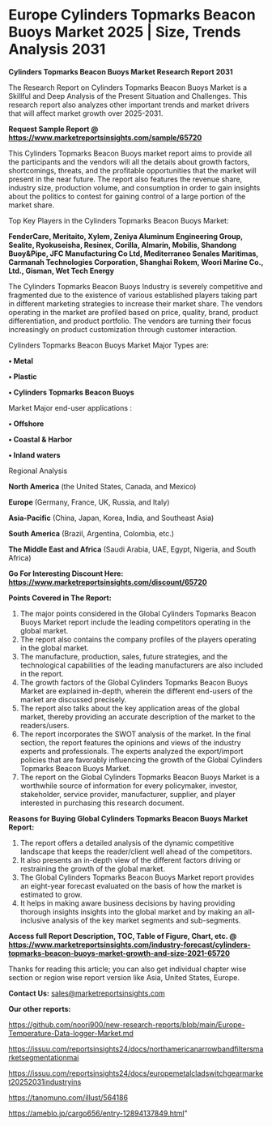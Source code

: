 # Europe Cylinders Topmarks Beacon Buoys Market 2025 | Size, Trends Analysis 2031

<strong>Cylinders Topmarks Beacon Buoys Market Research Report 2031</strong>

The Research Report on Cylinders Topmarks Beacon Buoys Market is a Skillful and Deep Analysis of the Present Situation and Challenges. This research report also analyzes other important trends and market drivers that will affect market growth over 2025-2031.

<strong>Request Sample Report @ <a href=https://www.marketreportsinsights.com/sample/65720>https://www.marketreportsinsights.com/sample/65720</a></strong>

This Cylinders Topmarks Beacon Buoys market report aims to provide all the participants and the vendors will all the details about growth factors, shortcomings, threats, and the profitable opportunities that the market will present in the near future. The report also features the revenue share, industry size, production volume, and consumption in order to gain insights about the politics to contest for gaining control of a large portion of the market share.

Top Key Players in the Cylinders Topmarks Beacon Buoys Market:

<strong>FenderCare, Meritaito, Xylem, Zeniya Aluminum Engineering Group, Sealite, Ryokuseisha, Resinex, Corilla, Almarin, Mobilis, Shandong Buoy&Pipe, JFC Manufacturing Co Ltd, Mediterraneo Senales Maritimas, Carmanah Technologies Corporation, Shanghai Rokem, Woori Marine Co., Ltd., Gisman, Wet Tech Energy</strong>

The Cylinders Topmarks Beacon Buoys Industry is severely competitive and fragmented due to the existence of various established players taking part in different marketing strategies to increase their market share. The vendors operating in the market are profiled based on price, quality, brand, product differentiation, and product portfolio. The vendors are turning their focus increasingly on product customization through customer interaction.

Cylinders Topmarks Beacon Buoys Market Major Types are:

<strong>• Metal

• Plastic

• Cylinders Topmarks Beacon Buoys</strong>

Market Major end-user applications :

<strong>• Offshore

• Coastal & Harbor

• Inland waters</strong>

Regional Analysis

</u><strong><b>North America</b></strong> (the United States, Canada, and Mexico)

<strong><b>Europe </b></strong>(Germany, France, UK, Russia, and Italy)

<strong><b>Asia-Pacific</b></strong> (China, Japan, Korea, India, and Southeast Asia)

<strong><b>South America</b></strong> (Brazil, Argentina, Colombia, etc.)

<strong><b>The Middle East and Africa</b></strong> (Saudi Arabia, UAE, Egypt, Nigeria, and South Africa)

<strong>Go For Interesting Discount Here: <a href=https://www.marketreportsinsights.com/discount/65720>https://www.marketreportsinsights.com/discount/65720</a></strong>

<strong>Points Covered in The Report:</strong>
<ol>
  <li>The major points considered in the Global Cylinders Topmarks Beacon Buoys Market report include the leading competitors operating in the global market.</li>
  <li>The report also contains the company profiles of the players operating in the global market.</li>
  <li>The manufacture, production, sales, future strategies, and the technological capabilities of the leading manufacturers are also included in the report.</li>
  <li>The growth factors of the Global Cylinders Topmarks Beacon Buoys Market are explained in-depth, wherein the different end-users of the market are discussed precisely.</li>
  <li>The report also talks about the key application areas of the global market, thereby providing an accurate description of the market to the readers/users.</li>
  <li>The report incorporates the SWOT analysis of the market. In the final section, the report features the opinions and views of the industry experts and professionals. The experts analyzed the export/import policies that are favorably influencing the growth of the Global Cylinders Topmarks Beacon Buoys Market.</li>
  <li>The report on the Global Cylinders Topmarks Beacon Buoys Market is a worthwhile source of information for every policymaker, investor, stakeholder, service provider, manufacturer, supplier, and player interested in purchasing this research document.</li>
</ol>
<strong>Reasons for Buying Global Cylinders Topmarks Beacon Buoys Market Report:</strong>

<ol>
  <li>The report offers a detailed analysis of the dynamic competitive landscape that keeps the reader/client well ahead of the competitors.</li>
  <li>It also presents an in-depth view of the different factors driving or restraining the growth of the global market.</li>
  <li>The Global Cylinders Topmarks Beacon Buoys Market report provides an eight-year forecast evaluated on the basis of how the market is estimated to grow.</li>
  <li>It helps in making aware business decisions by having providing thorough insights insights into the global market and by making an all-inclusive analysis of the key market segments and sub-segments.</li>
</ol>
<strong>Access full Report Description, TOC, Table of Figure, Chart, etc. @ <a href=https://www.marketreportsinsights.com/industry-forecast/cylinders-topmarks-beacon-buoys-market-growth-and-size-2021-65720>https://www.marketreportsinsights.com/industry-forecast/cylinders-topmarks-beacon-buoys-market-growth-and-size-2021-65720</a></strong>


Thanks for reading this article; you can also get individual chapter wise section or region wise report version like Asia, United States, Europe.

<strong>Contact Us:</strong>
sales@marketreportsinsights.com

<strong>Our other reports:</strong>

<a href=https://github.com/noori900/new-research-reports/blob/main/Europe-Temperature-Data-logger-Market.md>https://github.com/noori900/new-research-reports/blob/main/Europe-Temperature-Data-logger-Market.md</a>

<a href=https://issuu.com/reportsinsights24/docs/northamericanarrowbandfiltersmarketsegmentationmai>https://issuu.com/reportsinsights24/docs/northamericanarrowbandfiltersmarketsegmentationmai</a>

<a href=https://issuu.com/reportsinsights24/docs/europemetalcladswitchgearmarket20252031industryins>https://issuu.com/reportsinsights24/docs/europemetalcladswitchgearmarket20252031industryins</a>

<a href=https://tanomuno.com/illust/564186>https://tanomuno.com/illust/564186</a>

<a href=https://ameblo.jp/cargo656/entry-12894137849.html>https://ameblo.jp/cargo656/entry-12894137849.html</a>"
